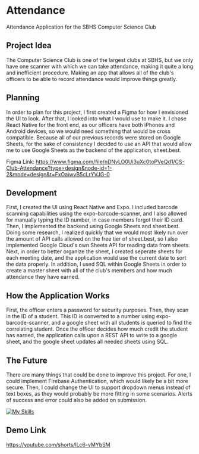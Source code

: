# Attendance
Attendance Application for the SBHS Computer Science Club

## Project Idea
The Computer Science Club is one of the largest clubs at SBHS, but we only have one scanner with which we can take attendance, making it quite a long and inefficient procedure. Making an app that allows all of the club's officers to be able to record attendance would improve things greatly.

## Planning
In order to plan for this project, I first created a Figma for how I envisioned the UI to look. After that, I looked into what I would use to make it. I chose React Native for the front end, as our officers have both iPhones and Android devices, so we would need something that would be cross compatible. Because all of our previous records were stored on Google Sheets, for the sake of consistency I decided to use an API that would allow me to use Google Sheets as the backend of the application, sheet.best.

Figma Link: https://www.figma.com/file/nDNvLO0Ui3uXc0toPVeQd1/CS-Club-Attendance?type=design&node-id=1-2&mode=design&t=FxOaiwyB5cLrYVJG-0

## Development
First, I created the UI using React Native and Expo. I included barcode scanning capabilities using the expo-barcode-scanner, and I also allowed for manually typing the ID number, in case members forgot their ID card. Then, I implemented the backend using Google Sheets and sheet.best. Doing some research, I realized quickly that we would most likely run over the amount of API calls allowed on the free tier of sheet.best, so I also implemented Google Cloud's own Sheets API for reading data from sheets. Next, in order to better organize the sheet, I created seperate sheets for each meeting date, and the application would use the current date to sort the data properly. In addition, I used SQL within Google Sheets in order to create a master sheet with all of the club's members and how much attendance they have earned.

## How the Application Works
First, the officer enters a password for security purposes. Then, they scan in the ID of a student. This ID is converted to a number using expo-barcode-scanner, and a google sheet with all students is queried to find the correlating student. Once the officer decides how much credit the student has earned, the application calls upon a REST API to write to a google sheet, and the google sheet updates all needed sheets using SQL. 

## The Future
There are many things that could be done to improve this project. For one, I could implement Firebase Authentication, which would likely be a bit more secure. Then, I could change the UI to support dropdown menus instead of text boxes, as they would probably be more fitting in some scenarios. Alerts of success and error could also be added on submission.

[![My Skills](https://skillicons.dev/icons?i=react,figma,github,firebase)](https://skillicons.dev)

## Demo Link 
https://youtube.com/shorts/lLc6-vMYbSM
